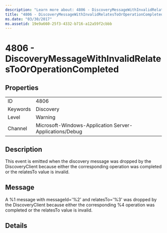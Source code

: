 ```yaml
---
description: "Learn more about: 4806 - DiscoveryMessageWithInvalidRelatesToOrOperationCompleted"
title: "4806 - DiscoveryMessageWithInvalidRelatesToOrOperationCompleted"
ms.date: "03/30/2017"
ms.assetid: 19e9a660-25f3-4332-b716-a12a59f2cbbb
---
```

# 4806 - DiscoveryMessageWithInvalidRelatesToOrOperationCompleted

## Properties  
  
|||  
|-|-|  
|ID|4806|  
|Keywords|Discovery|  
|Level|Warning|  
|Channel|Microsoft-Windows-Application Server-Applications/Debug|  
  
## Description  

 This event is emitted when the discovery message was dropped by the DiscoveryClient because either the corresponding operation was completed or the relatesTo value is invalid.  
  
## Message  

 A %1 message with messageId='%2' and relatesTo='%3' was dropped by the DiscoveryClient because either the corresponding %4 operation was completed or the relatesTo value is invalid.  
  
## Details
